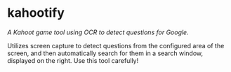 # kahootify
*A Kahoot game tool using OCR to detect questions for Google.*

Utilizes screen capture to detect questions from the configured area of the screen, and then automatically search for them in a search window, displayed on the right.
Use this tool carefully!

